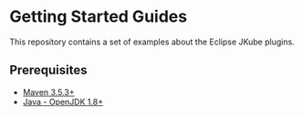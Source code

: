 # Getting Started Guides

This repository contains a set of examples about the Eclipse JKube plugins.

## Prerequisites
- [Maven 3.5.3+](https://maven.apache.org/)
- [Java - OpenJDK 1.8+](https://adoptopenjdk.net/)
